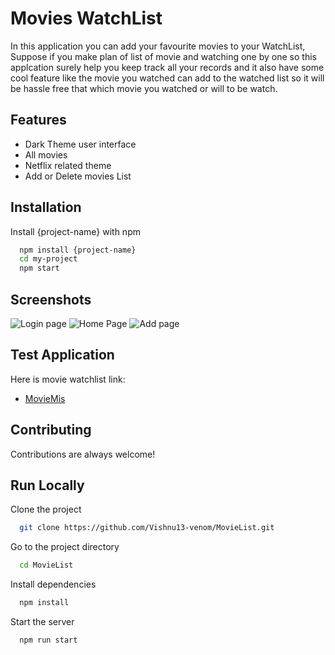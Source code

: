 
# Movies WatchList

In this application you can add your favourite movies to your WatchList, Suppose if you make plan of list of movie and watching one by one so this applcation surely help you keep track all your records and it also have some cool feature like the movie you watched can add to the watched list so it will be hassle free that which movie you watched or will to be watch.


## Features

- Dark Theme user interface
- All movies
- Netflix related theme
- Add or Delete movies List




## Installation

Install {project-name} with npm

```bash
  npm install {project-name}
  cd my-project
  npm start
```
    
## Screenshots

![Login page](https://drive.google.com/drive/folders/1u3g-6Hu4aZFKKNgQYcQCIF0a_OfhtFMx)
![Home Page](https://drive.google.com/drive/folders/1u3g-6Hu4aZFKKNgQYcQCIF0a_OfhtFMx)
![Add page](https://drive.google.com/drive/folders/1u3g-6Hu4aZFKKNgQYcQCIF0a_OfhtFMx)


## Test Application

Here is movie watchlist link:
- [MovieMis](https://629ba7b25e71672a02a07b0d--charming-queijadas-76ab0d.netlify.app/)


## Contributing

Contributions are always welcome!



## Run Locally

Clone the project

```bash
  git clone https://github.com/Vishnu13-venom/MovieList.git
```

Go to the project directory

```bash
  cd MovieList
```

Install dependencies

```bash
  npm install
```

Start the server

```bash
  npm run start
```

